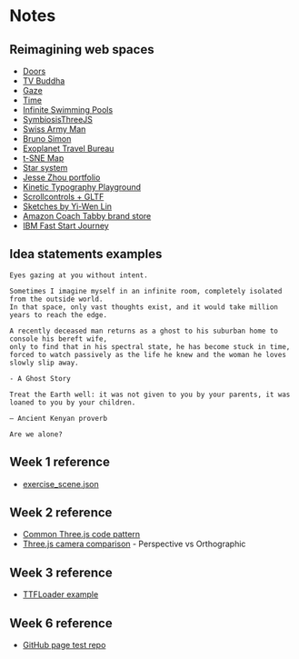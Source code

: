 # Notes

## Reimagining web spaces

- [Doors](https://doors.parkjoohyun.com/)
- [TV Buddha](https://tv-buddha.parkjoohyun.com/)
- [Gaze](https://gaze.parkjoohyun.com/)
- [Time](https://time.parkjoohyun.com/)
- [Infinite Swimming Pools](https://zer02z2.github.io/Swimming-Pools-in-the-Hill/)
- [SymbiosisThreeJS](https://dannoblem.github.io/SymbiosisThreeJS/)
- [Swiss Army Man](https://swissarmyman.com/)
- [Bruno Simon](https://bruno-simon.com/)
- [Exoplanet Travel Bureau](https://exoplanets.nasa.gov/alien-worlds/exoplanet-travel-bureau/)
- [t-SNE Map](https://experiments.withgoogle.com/t-sne-map)
- [Star system](https://codepen.io/seanseansean/pen/vEjOvy)
- [Jesse Zhou portfolio](https://jesse-zhou.com/)
- [Kinetic Typography Playground](https://kinetic-typography-playground.netlify.app/)
- [Scrollcontrols + GLTF](https://codesandbox.io/s/4jr4p)
- [Sketches by Yi-Wen Lin](https://yiwenl.github.io/Sketches/)
- [Amazon Coach Tabby brand store](https://www.amazon.com/stores/page/F3D8452D-98F8-46A6-8B8B-55A5B6B79F80)
- [IBM Fast Start Journey](https://www.ibm.com/watson/supply-chain/resources/fast-start-journey/)

## Idea statements examples
```
Eyes gazing at you without intent.
```

```
Sometimes I imagine myself in an infinite room, completely isolated from the outside world.
In that space, only vast thoughts exist, and it would take million years to reach the edge.
```

```
A recently deceased man returns as a ghost to his suburban home to console his bereft wife,
only to find that in his spectral state, he has become stuck in time,
forced to watch passively as the life he knew and the woman he loves slowly slip away.

- A Ghost Story
```

```
Treat the Earth well: it was not given to you by your parents, it was loaned to you by your children.

– Ancient Kenyan proverb
```

```
Are we alone?
```


## Week 1 reference

- [exercise_scene.json](https://github.com/jooohyunpark/itp-canvas-for-coders/blob/main/week1/public/exercise_scene.json)


## Week 2 reference

- [Common Three.js code pattern](https://github.com/mrdoob/three.js/blob/master/examples/misc_controls_orbit.html)
- [Three.js camera comparison](https://github.com/jooohyunpark/threejs-camera-comparison) - Perspective vs Orthographic


## Week 3 reference
- [TTFLoader example](https://threejs.org/examples/?q=font#webgl_loader_ttf)


## Week 6 reference
- [GitHub page test repo](https://github.com/jooohyunpark/github-page)
